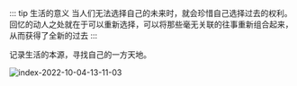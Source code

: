 ::: tip 生活的意义
当人们无法选择自己的未来时，就会珍惜自己选择过去的权利。回忆的动人之处就在于可以重新选择，可以将那些毫无关联的往事重新组合起来，从而获得了全新的过去
:::

记录生活的本源，寻找自己的一方天地。

![index-2022-10-04-13-11-03](https://cdn.jsdelivr.net/gh/aymfx/pic/img/index-2022-10-04-13-11-03.jpeg)
